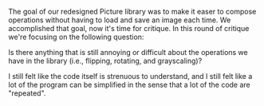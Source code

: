 The goal of our redesigned Picture library was to make it easer to compose
operations without having to load and save an image each time. We accomplished
that goal, now it's time for critique. In this round of critique we're focusing
on the following question:

Is there anything that is still annoying or difficult about the operations we
have in the library (i.e., flipping, rotating, and grayscaling)?

I still felt like the code itself is strenuous to understand, and I still felt like a lot of the program can be simplified in the sense that a lot of the code are "repeated".
